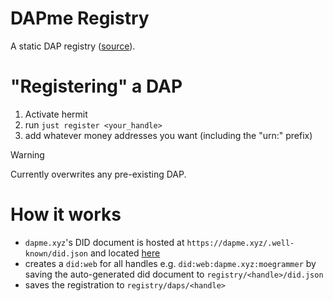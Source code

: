 # DAPme Registry

A static DAP registry ([source](https://avparker.github.io/dap-registry-static/)).

# "Registering" a DAP
1. Activate hermit
2. run `just register <your_handle>`
3. add whatever money addresses you want (including the "urn:" prefix)

> [!WARNING]
> Currently overwrites any pre-existing DAP.

# How it works
* `dapme.xyz`'s DID document is hosted at `https://dapme.xyz/.well-known/did.json` and located [here](./registry/.well-known/did.json)
* creates a `did:web` for all handles e.g. `did:web:dapme.xyz:moegrammer` by saving the auto-generated did document to `registry/<handle>/did.json`
* saves the registration to `registry/daps/<handle>`